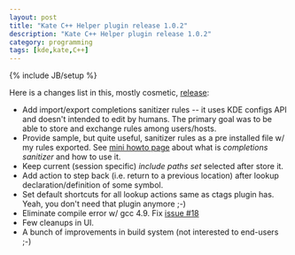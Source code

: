 ```yaml
---
layout: post
title: "Kate C++ Helper plugin release 1.0.2"
description: "Kate C++ Helper plugin release 1.0.2"
category: programming
tags: [kde,kate,C++]
---
```

{% include JB/setup %}

Here is a changes list in this, mostly cosmetic, [release](http://kde-apps.org/content/show.php/?content=148606):

* Add import/export completions sanitizer rules -- it uses KDE configs API and doesn't intended to edit by humans.
  The primary goal was to be able to store and exchange rules among users/hosts.
* Provide sample, but quite useful, sanitizer rules as a pre installed file w/ my rules exported.
  See [mini howto page](/kate-cpp-helper-plugin.html) about what is _completions sanitizer_ and how to use it.
* Keep current (session specific) _include paths set_ selected after store it.
* Add action to step back (i.e. return to a previous location) after lookup declaration/definition of some symbol.
* Set default shortcuts for all lookup actions same as ctags plugin has. Yeah, you don't need that plugin anymore ;-)
* Eliminate compile error w/ gcc 4.9. Fix [issue #18](https://github.com/zaufi/kate-cpp-helper-plugin/issues/18)
* Few cleanups in UI.
* A bunch of improvements in build system (not interested to end-users ;-)
